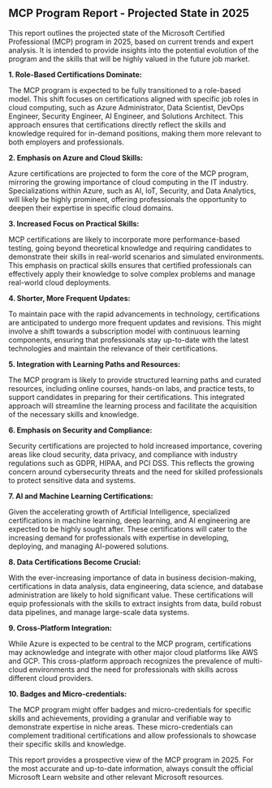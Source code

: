 ## MCP Program Report - Projected State in 2025

This report outlines the projected state of the Microsoft Certified Professional (MCP) program in 2025, based on current trends and expert analysis. It is intended to provide insights into the potential evolution of the program and the skills that will be highly valued in the future job market.

**1. Role-Based Certifications Dominate:**

The MCP program is expected to be fully transitioned to a role-based model. This shift focuses on certifications aligned with specific job roles in cloud computing, such as Azure Administrator, Data Scientist, DevOps Engineer, Security Engineer, AI Engineer, and Solutions Architect. This approach ensures that certifications directly reflect the skills and knowledge required for in-demand positions, making them more relevant to both employers and professionals.

**2. Emphasis on Azure and Cloud Skills:**

Azure certifications are projected to form the core of the MCP program, mirroring the growing importance of cloud computing in the IT industry. Specializations within Azure, such as AI, IoT, Security, and Data Analytics, will likely be highly prominent, offering professionals the opportunity to deepen their expertise in specific cloud domains.

**3. Increased Focus on Practical Skills:**

MCP certifications are likely to incorporate more performance-based testing, going beyond theoretical knowledge and requiring candidates to demonstrate their skills in real-world scenarios and simulated environments. This emphasis on practical skills ensures that certified professionals can effectively apply their knowledge to solve complex problems and manage real-world cloud deployments.

**4. Shorter, More Frequent Updates:**

To maintain pace with the rapid advancements in technology, certifications are anticipated to undergo more frequent updates and revisions. This might involve a shift towards a subscription model with continuous learning components, ensuring that professionals stay up-to-date with the latest technologies and maintain the relevance of their certifications.

**5. Integration with Learning Paths and Resources:**

The MCP program is likely to provide structured learning paths and curated resources, including online courses, hands-on labs, and practice tests, to support candidates in preparing for their certifications. This integrated approach will streamline the learning process and facilitate the acquisition of the necessary skills and knowledge.

**6. Emphasis on Security and Compliance:**

Security certifications are projected to hold increased importance, covering areas like cloud security, data privacy, and compliance with industry regulations such as GDPR, HIPAA, and PCI DSS. This reflects the growing concern around cybersecurity threats and the need for skilled professionals to protect sensitive data and systems.

**7. AI and Machine Learning Certifications:**

Given the accelerating growth of Artificial Intelligence, specialized certifications in machine learning, deep learning, and AI engineering are expected to be highly sought after. These certifications will cater to the increasing demand for professionals with expertise in developing, deploying, and managing AI-powered solutions.

**8. Data Certifications Become Crucial:**

With the ever-increasing importance of data in business decision-making, certifications in data analysis, data engineering, data science, and database administration are likely to hold significant value. These certifications will equip professionals with the skills to extract insights from data, build robust data pipelines, and manage large-scale data systems.

**9. Cross-Platform Integration:**

While Azure is expected to be central to the MCP program, certifications may acknowledge and integrate with other major cloud platforms like AWS and GCP. This cross-platform approach recognizes the prevalence of multi-cloud environments and the need for professionals with skills across different cloud providers.

**10. Badges and Micro-credentials:**

The MCP program might offer badges and micro-credentials for specific skills and achievements, providing a granular and verifiable way to demonstrate expertise in niche areas. These micro-credentials can complement traditional certifications and allow professionals to showcase their specific skills and knowledge.

This report provides a prospective view of the MCP program in 2025. For the most accurate and up-to-date information, always consult the official Microsoft Learn website and other relevant Microsoft resources.
